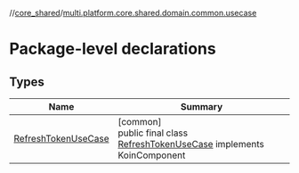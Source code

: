 //[core_shared](../../index.md)/[multi.platform.core.shared.domain.common.usecase](index.md)

# Package-level declarations

## Types

| Name | Summary |
|---|---|
| [RefreshTokenUseCase](-refresh-token-use-case/index.md) | [common]<br>public final class [RefreshTokenUseCase](-refresh-token-use-case/index.md) implements KoinComponent |
